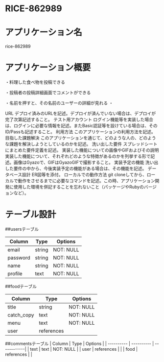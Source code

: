 # RICE-862989
# アプリケーション名
  rice-862989	
# アプリケーション概要
<p>・料理した食べ物を投稿できる</p>
<p>・投稿者の投稿詳細画面でコメントができる</p>
・名前を押すと、その名前のユーザーの詳細が見れる
・

URL	デプロイ済みのURLを記述。デプロイが済んでいない場合は、デプロイが完了次第記述すること。
テスト用アカウント	ログイン機能等を実装した場合は、ログインに必要な情報を記述。またBasic認証等を設けている場合は、そのID/Passも記述すること。
利用方法	このアプリケーションの利用方法を記述。
目指した課題解決	このアプリケーションを通じて、どのような人の、どのような課題を解決しようとしているのかを記述。
洗い出した要件	スプレッドシートにまとめた要件定義を記述。
実装した機能についての画像やGIFおよびその説明	実装した機能について、それぞれどのような特徴があるのかを列挙する形で記述。画像はGyazoで、GIFはGyazoGIFで撮影すること。
実装予定の機能	洗い出した要件の中から、今後実装予定の機能がある場合は、その機能を記述。
データベース設計	ER図等を添付。
ローカルでの動作方法	git cloneしてから、ローカルで動作をさせるまでに必要なコマンドを記述。この時、アプリケーション開発に使用した環境を併記することを忘れないこと（パッケージやRubyのバージョンなど）。


# テーブル設計

##usersテーブル

| Column     | Type   | Options     |
| ---------- | ------ | ----------- |
| email      | string | NOT: NULL   |
| password   | string | NOT: NULL   |
| name       | string | NOT: NULL   |
| profile    | text   | NOT: NULL   |

##foodテーブル

| Column     | Type       | Options     |
| ---------- | ---------- | ----------- |
| title      | string     | NOT: NULL   |
| catch_copy | text       | NOT: NULL   |
| menu       | text       | NOT: NULL   |
| user       | references |             |


##commentsテーブル
| Column     | Type       | Options     |
| ---------- | ---------- | ------------|
| text       | text       | NOT: NULL   |
| user       | references |             |
| food       | references |             |